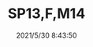 ﻿---
layout: post 
title: SP13,F,M14
tags: SP13
categories: wire-harness
overview: 
part_number: 0512-1
thumb_img: 
small_img: static/202105/512-20210530.jpg
date: 2021/5/30 8:43:50
---



